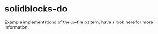 # solidblocks-do

Example implementations of the `do`-file pattern, have a look [here](https://pelle.io/tags/pdx/) for more information.